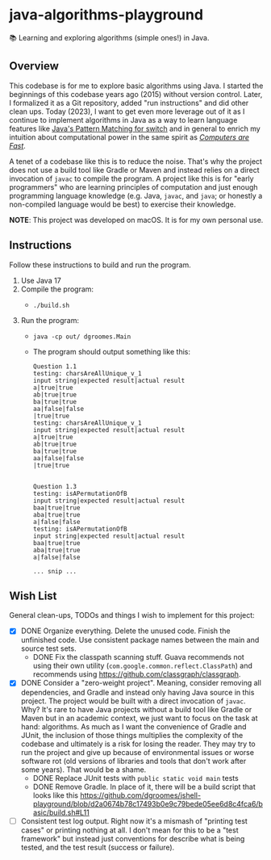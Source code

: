 # java-algorithms-playground

📚 Learning and exploring algorithms (simple ones!) in Java.


## Overview

This codebase is for me to explore basic algorithms using Java. I started the beginnings of this codebase years ago
(2015) without version control. Later, I formalized it as a Git repository, added "run instructions" and did other
clean ups. Today (2023), I want to get even more leverage out of it as I continue to implement algorithms in Java as a
way to learn language features like [Java's Pattern Matching for switch](https://openjdk.org/jeps/433) and in general to
enrich my intuition about computational power in the same spirit as [*Computers are Fast*](https://computers-are-fast.github.io/).

A tenet of a codebase like this is to reduce the noise. That's why the project does not use a build tool like Gradle or
Maven and instead relies on a direct invocation of `javac` to compile the program. A project like this is for "early
programmers" who are learning principles of computation and just enough programming language knowledge (e.g. Java,
`javac`, and `java`; or honestly a non-compiled language would be best) to exercise their knowledge. 

**NOTE**: This project was developed on macOS. It is for my own personal use.


## Instructions

Follow these instructions to build and run the program.

1. Use Java 17
2. Compile the program:
   * ```shell
     ./build.sh
     ```
3. Run the program:
   * ```shell
     java -cp out/ dgroomes.Main
     ```
   * The program should output something like this:
     ```text
     Question 1.1
     testing: charsAreAllUnique_v_1
     input string|expected result|actual result
     a|true|true
     ab|true|true
     ba|true|true
     aa|false|false
     |true|true
     testing: charsAreAllUnique_v_1
     input string|expected result|actual result
     a|true|true
     ab|true|true
     ba|true|true
     aa|false|false
     |true|true
     
     
     Question 1.3
     testing: isAPermutationOfB
     input string|expected result|actual result
     baa|true|true
     aba|true|true
     a|false|false
     testing: isAPermutationOfB
     input string|expected result|actual result
     baa|true|true
     aba|true|true
     a|false|false
     
     ... snip ...
     ```


## Wish List

General clean-ups, TODOs and things I wish to implement for this project:

* [x] DONE Organize everything. Delete the unused code. Finish the unfinished code. Use consistent package names between the main
  and source test sets.
  * DONE Fix the classpath scanning stuff. Guava recommends not using their own utility (`com.google.common.reflect.ClassPath`)
    and recommends using <https://github.com/classgraph/classgraph>.
* [x] DONE Consider a "zero-weight project". Meaning, consider removing all dependencies, and Gradle and instead only having Java
  source in this project. The project would be built with a direct invocation of `javac`. Why? It's rare to have Java
  projects without a build tool like Gradle or Maven but in an academic context, we just want to focus on the task at
  hand: algorithms. As much as I want the convenience of Gradle and JUnit, the inclusion of those things multiplies the
  complexity of the codebase and ultimately is a risk for losing the reader. They may try to run the project and give up
  because of environmental issues or worse software rot (old versions of libraries and tools that don't work after some
  years). That would be a shame.
   * DONE Replace JUnit tests with `public static void main` tests
   * DONE Remove Gradle. In place of it, there will be a build script that looks like this <https://github.com/dgroomes/jshell-playground/blob/d2a0674b78c17493b0e9c79bede05ee6d8c4fca6/basic/build.sh#L11>
* [ ] Consistent test log output. Right now it's a mismash of "printing test cases" or printing nothing at all. I don't
  mean for this to be a "test framework" but instead just conventions for describe what is being tested, and the test
  result (success or failure). 
